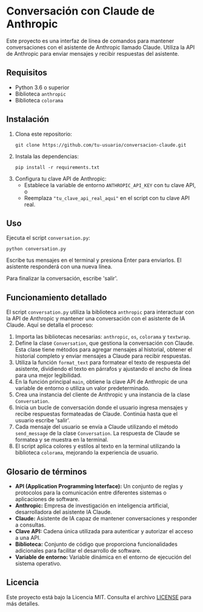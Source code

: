 
# Conversación con Claude de Anthropic

Este proyecto es una interfaz de línea de comandos para mantener conversaciones con el asistente de Anthropic llamado Claude. Utiliza la API de Anthropic para enviar mensajes y recibir respuestas del asistente.

## Requisitos

- Python 3.6 o superior
- Biblioteca `anthropic`
- Biblioteca `colorama`

## Instalación

1. Clona este repositorio:
   ```
   git clone https://github.com/tu-usuario/conversacion-claude.git
   ```
2. Instala las dependencias:
   ```
   pip install -r requirements.txt
   ```
3. Configura tu clave API de Anthropic:
   - Establece la variable de entorno `ANTHROPIC_API_KEY` con tu clave API, o
   - Reemplaza `"tu_clave_api_real_aqui"` en el script con tu clave API real.

## Uso

Ejecuta el script `conversation.py`:
```
python conversation.py
```
Escribe tus mensajes en el terminal y presiona Enter para enviarlos. El asistente responderá con una nueva línea.

Para finalizar la conversación, escribe 'salir'.

## Funcionamiento detallado

El script `conversation.py` utiliza la biblioteca `anthropic` para interactuar con la API de Anthropic y mantener una conversación con el asistente de IA Claude. Aquí se detalla el proceso:

1. Importa las bibliotecas necesarias: `anthropic`, `os`, `colorama` y `textwrap`.
2. Define la clase `Conversation`, que gestiona la conversación con Claude. Esta clase tiene métodos para agregar mensajes al historial, obtener el historial completo y enviar mensajes a Claude para recibir respuestas.
3. Utiliza la función `format_text` para formatear el texto de respuesta del asistente, dividiendo el texto en párrafos y ajustando el ancho de línea para una mejor legibilidad.
4. En la función principal `main`, obtiene la clave API de Anthropic de una variable de entorno o utiliza un valor predeterminado.
5. Crea una instancia del cliente de Anthropic y una instancia de la clase `Conversation`.
6. Inicia un bucle de conversación donde el usuario ingresa mensajes y recibe respuestas formateadas de Claude. Continúa hasta que el usuario escribe 'salir'.
7. Cada mensaje del usuario se envía a Claude utilizando el método `send_message` de la clase `Conversation`. La respuesta de Claude se formatea y se muestra en la terminal.
8. El script aplica colores y estilos al texto en la terminal utilizando la biblioteca `colorama`, mejorando la experiencia de usuario.

## Glosario de términos

- **API (Application Programming Interface):** Un conjunto de reglas y protocolos para la comunicación entre diferentes sistemas o aplicaciones de software.
- **Anthropic:** Empresa de investigación en inteligencia artificial, desarrolladora del asistente IA Claude.
- **Claude:** Asistente de IA capaz de mantener conversaciones y responder a consultas.
- **Clave API:** Cadena única utilizada para autenticar y autorizar el acceso a una API.
- **Biblioteca:** Conjunto de código que proporciona funcionalidades adicionales para facilitar el desarrollo de software.
- **Variable de entorno:** Variable dinámica en el entorno de ejecución del sistema operativo.

## Licencia

Este proyecto está bajo la Licencia MIT. Consulta el archivo [LICENSE](LICENSE) para más detalles.
